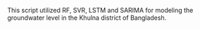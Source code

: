 This script utilized RF, SVR, LSTM and SARIMA for modeling the groundwater level in the Khulna district of Bangladesh.

